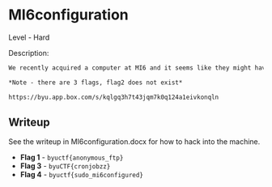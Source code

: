 # MI6configuration
Level - Hard

Description:
```markdown
We recently acquired a computer at MI6 and it seems like they might have made some mistakes. Can you hack it using their misconfigurations and get all their important data? (Download the VM file and power it on. Find the IP address and start hacking!)

*Note - there are 3 flags, flag2 does not exist*

https://byu.app.box.com/s/kqlgq3h7t43jqm7k0q124a1eivkonqln
```

## Writeup
See the writeup in MI6configuration.docx for how to hack into the machine.

* **Flag 1** - `byuctf{anonymous_ftp}`
* **Flag 3** - `byuCTF{cronjobzz}`
* **Flag 4** - `byuctf{sudo_mi6configured}`